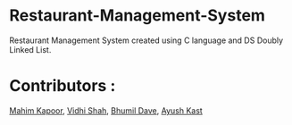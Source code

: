 # Restaurant-Management-System
Restaurant Management System created using C language and DS Doubly Linked List.

# Contributors :
[Mahim Kapoor](https://github.com/mahimk9),
[Vidhi Shah](https://github.com/vshah-21),
[Bhumil Dave](https://github.com/bhumildave91),
[Ayush Kast](https://github.com/AyushKast23)
